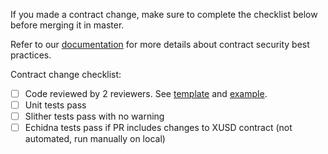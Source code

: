 If you made a contract change, make sure to complete the checklist below before merging it in master.

Refer to our [documentation](https://github.com/OriginProtocol/security) for more details about contract security best practices.


Contract change checklist:
  - [ ] Code reviewed by 2 reviewers. See [template](https://github.com/OriginProtocol/security/blob/master/templates/Contract-Code-Review.md) and [example](https://github.com/OriginProtocol/security/blob/master/templates/Contract-Code-Review-Example.md).
  - [ ] Unit tests pass
  - [ ] Slither tests pass with no warning
  - [ ] Echidna tests pass if PR includes changes to XUSD contract (not automated, run manually on local)
